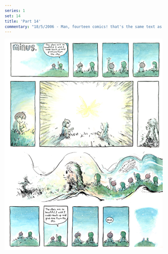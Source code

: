 ```yaml
---
series: 1
set: 14
title: 'Part 14'
commentary: "18/5/2006 - Man, fourteen comics! that's the same text as last week, I just replaced the thirteen with a fourteen. I'm crazy like that. I'm also out of comics again, so I'm totally going to make a bunch this weekend or will I yes I will probably."
---
```


![](../../../../assets/minus/part-14/minus14.jpg)
